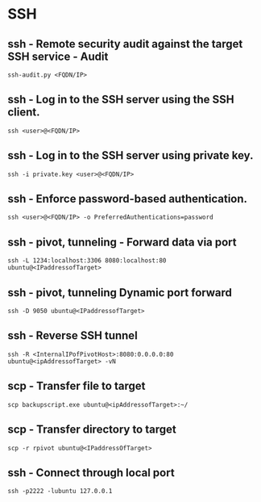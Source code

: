 # SSH

## ssh - Remote security audit against the target SSH service - Audit
```
ssh-audit.py <FQDN/IP>
```

## ssh - Log in to the SSH server using the SSH client.
```
ssh <user>@<FQDN/IP>
```

## ssh - Log in to the SSH server using private key.
```
ssh -i private.key <user>@<FQDN/IP>
```

## ssh - Enforce password-based authentication.
```
ssh <user>@<FQDN/IP> -o PreferredAuthentications=password
```
## ssh - pivot, tunneling -  Forward data via port
```
ssh -L 1234:localhost:3306 8080:localhost:80 ubuntu@<IPaddressofTarget>
```

## ssh - pivot, tunneling Dynamic port forward
```
ssh -D 9050 ubuntu@<IPaddressofTarget>
```

## ssh - Reverse SSH tunnel
```
ssh -R <InternalIPofPivotHost>:8080:0.0.0.0:80 ubuntu@<ipAddressofTarget> -vN
```
## scp - Transfer file to target
```
scp backupscript.exe ubuntu@<ipAddressofTarget>:~/
```

## scp - Transfer directory to target
```
scp -r rpivot ubuntu@<IPaddressOfTarget>
```

## ssh - Connect through local port
```
ssh -p2222 -lubuntu 127.0.0.1
```
